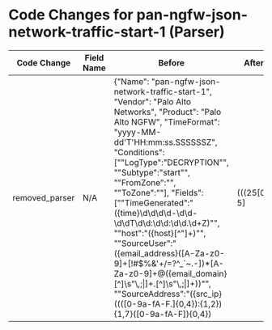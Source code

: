 # Code Changes for pan-ngfw-json-network-traffic-start-1 (Parser)

| Code Change | Field Name | Before | After |
|-------------|------------|--------|-------|
| removed_parser | N/A | {"Name": "pan-ngfw-json-network-traffic-start-1", "Vendor": "Palo Alto Networks", "Product": "Palo Alto NGFW", "TimeFormat": "yyyy-MM-dd'T'HH:mm:ss.SSSSSSZ", "Conditions": ["\"LogType\":\"DECRYPTION\"", "\"Subtype\":\"start\"", "\"FromZone\":\"", "\"ToZone\":\""], "Fields": ["\"TimeGenerated\":\"({time}\d\d\d\d-\d\d-\d\dT\d\d:\d\d:\d\d\.\d+Z)\"", "\"host\":\"({host}[^\"]+)\"", "\"SourceUser\":\"({email_address}([A-Za-z0-9]+[!#$%&'+\/=?^_`~.\-])*[A-Za-z0-9]+@({email_domain}[^\]\s\"\\,;\|]+\.[^\]\s\"\\,;\|]+))\"", "\"SourceAddress\":\"({src_ip}((([0-9a-fA-F.]{0,4}):{1,2}){1,7}([0-9a-fA-F]){0,4})|(((25[0-5]|(2[0-4]|1\d|[0-9]|)\d)\.?\b){4}))(:({src_port}\d+))?\"", "\"DestinationAddress\":\"({dest_ip}((([0-9a-fA-F.]{0,4}):{1,2}){1,7}([0-9a-fA-F]){0,4})|(((25[0-5]|(2[0-4]|1\d|[0-9]|)\d)\.?\b){4}))(:({dest_port}\d+))?\"", "\"SourcePort\":({src_port}\d+)", "\"DestinationPort\":({dest_port}\d+)", "\"NATSource\":\"({src_translated_ip}[a-fA-F\d:.]+)\"", "\"NATDestination\":\"({dest_translated_ip}[a-fA-F\d:.]+)\"", "\"NATSourcePort\":({src_translated_port}\d+)", "\"NATDestinationPort\":({dest_translated_port}\d+)", "\"LogType\":\"({event_name}[^\"]+)\"", "\"Subtype\":\"({operation}[^\"]+)\"", "\"Action\":\"({result}[^\"]+)\"", "\"Protocol\":\"({protocol}[^\"]+)\"", "\"Rule\":\"({rule}[^\"]+)\"", "\"PolicyName\":\"({additional_info}[^\"]+)\"", "\"FromZone\":\"({src_network_zone}[^\"]+)\"", "\"ToZone\":\"({dest_network_zone}[^\"]+)\""], "ParserVersion": "v1.0.0"} | N/A |